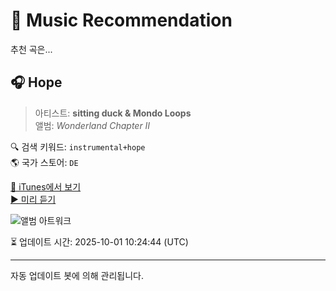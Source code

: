 
# 🎵 Music Recommendation

추천 곡은...

## 🎧 Hope  
> 아티스트: **sitting duck & Mondo Loops**  
> 앨범: _Wonderland Chapter II_  

🔍 검색 키워드: `instrumental+hope`  
🌎 국가 스토어: `DE`

[🔗 iTunes에서 보기](https://music.apple.com/de/album/hope/1710112619?i=1710112624&uo=4)  
[▶️ 미리 듣기](https://audio-ssl.itunes.apple.com/itunes-assets/AudioPreview126/v4/09/dd/36/09dd3661-cbdd-a9d7-fd81-1535e854310a/mzaf_2669154111818046608.plus.aac.p.m4a)

![앨범 아트워크](https://is1-ssl.mzstatic.com/image/thumb/Music116/v4/7d/b0/ce/7db0cefb-b90f-c299-0c25-0efb069ff1b2/289ac4c4-8fa5-4aeb-8996-d6a0d7968b29.jpg/100x100bb.jpg)

⏳ 업데이트 시간: 2025-10-01 10:24:44 (UTC)

---
자동 업데이트 봇에 의해 관리됩니다.
